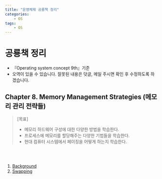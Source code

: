 ```yaml
---
title: "운영체제 공룡책 정리"
categories:
    - OS
tags:
    - OS
---
```

# 공룡책 정리
* 『Operating system concept 9th』기준
* 오역이 있을 수 있습니다. 잘못된 내용은 덧글, 메일 주시면 확인 후 수정하도록 하겠습니다.


## Chapter 8. Memory Management Strategies (메모리 관리 전략들)
> [목표]
> * 메모리 하드웨어 구성에 대한 다양한 방법을 학습한다.
> * 프로세스에 메모리를 할당해주는 다양한 기법들을 학습한다.
> * 현대 컴퓨터 시스템에서 페이징을 어떻게 하는지 학습한다.
<br>
<br>

1. [Background](http://domo.kr/os/ch8-background/)
2. [Swapping](http://domo.kr/os/ch8-swapping/)
